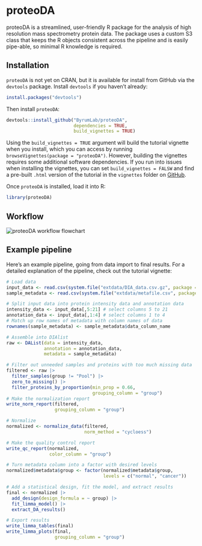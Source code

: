 
<!-- README.md is generated from README.Rmd. Please edit README.Rmd file -->

# proteoDA

proteoDA is a streamlined, user-friendly R package for the analysis of
high resolution mass spectrometry protein data. The package uses a
custom S3 class that keeps the R objects consistent across the pipeline
and is easily pipe-able, so minimal R knowledge is required.

## Installation

`proteoDA` is not yet on CRAN, but it is available for install from
GitHub via the `devtools` package. Install `devtools` if you haven’t
already:

``` r
install.packages("devtools")
```

Then install `proteoDA`:

``` r
devtools::install_github("ByrumLab/proteoDA", 
                         dependencies = TRUE, 
                         build_vignettes = TRUE)
```

Using the `build_vignettes = TRUE` argument will build the tutorial
vignette when you install, which you can access by running
`browseVignettes(package = "proteoDA")`. However, building the vignettes
requires some additional software dependencies. If you run into issues
when installing the vignettes, you can set `build_vignettes = FALSW` and
find a pre-built `.html` version of the tutorial in the `vignettes`
folder on [GitHub](https://github.com/ByrumLab/proteoDA).

Once `proteoDA` is installed, load it into R:

``` r
library(proteoDA)
```

## Workflow

![proteoDA workflow flowchart](data-raw/proteoDA_flowchar.png?raw=true)

## Example pipeline

Here’s an example pipeline, going from data import to final results. For
a detailed explanation of the pipeline, check out the tutorial vignette:

``` r
# Load data
input_data <- read.csv(system.file("extdata/DIA_data.csv.gz", package = "proteoDA"))
sample_metadata <- read.csv(system.file("extdata/metafile.csv", package = "proteoDA"))

# Split input data into protein intensity data and annotation data
intensity_data <- input_data[,5:21] # select columns 5 to 21
annotation_data <- input_data[,1:4] # select columns 1 to 4
# Match up row names of metadata with column names of data
rownames(sample_metadata) <- sample_metadata$data_column_name

# Assemble into DIAlist
raw <- DAList(data = intensity_data,
              annotation = annotation_data,
              metadata = sample_metadata)

# Filter out unneeded samples and proteins with too much missing data
filtered <- raw |>
  filter_samples(group != "Pool") |>
  zero_to_missing() |>
  filter_proteins_by_proportion(min_prop = 0.66,
                                grouping_column = "group")
# Make the normalization report
write_norm_report(filtered,
                  grouping_column = "group")

# Normalize
normalized <- normalize_data(filtered, 
                             norm_method = "cycloess")

# Make the quality control report
write_qc_report(normalized,
                color_column = "group")

# Turn metadata column into a factor with desired levels
normalized$metadata$group <- factor(normalized$metadata$group, 
                                    levels = c("normal", "cancer"))

# Add a statistical design, fit the model, and extract results
final <- normalized |>
  add_design(design_formula = ~ group) |>
  fit_limma_model() |>
  extract_DA_results()

# Export results
write_limma_tables(final)
write_limma_plots(final,
                  grouping_column = "group")
```
